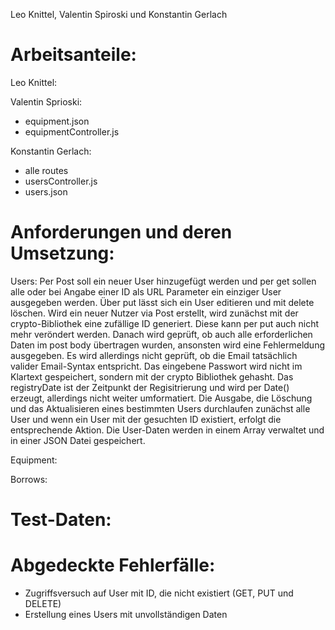 Leo Knittel, Valentin Spiroski und Konstantin Gerlach

# Arbeitsanteile:
Leo Knittel:


Valentin Sprioski:
 - equipment.json
 - equipmentController.js

Konstantin Gerlach:
- alle routes
- usersController.js
- users.json


# Anforderungen und deren Umsetzung:
Users:
Per Post soll ein neuer User hinzugefügt werden und per get sollen alle oder bei Angabe einer ID als URL Parameter ein einziger User ausgegeben werden. Über put lässt sich ein User editieren und mit delete löschen. Wird ein neuer Nutzer via Post erstellt, wird zunächst mit der crypto-Bibliothek eine zufällige ID generiert. Diese kann per put auch nicht mehr veröndert werden. Danach wird geprüft, ob auch alle erforderlichen Daten im post body übertragen wurden, ansonsten wird eine Fehlermeldung ausgegeben. Es wird allerdings nicht geprüft, ob die Email tatsächlich valider Email-Syntax entspricht. Das eingebene Passwort wird nicht im Klartext gespeichert, sondern mit der crypto Bibliothek gehasht. Das registryDate ist der Zeitpunkt der Regisitrierung und wird per Date() erzeugt, allerdings nicht weiter umformatiert. Die Ausgabe, die Löschung und das Aktualisieren eines bestimmten Users durchlaufen zunächst alle User und wenn ein User mit der gesuchten ID existiert, erfolgt die entsprechende Aktion. Die User-Daten werden in einem Array verwaltet und in einer JSON Datei gespeichert.

Equipment:


Borrows:

# Test-Daten:


# Abgedeckte Fehlerfälle:
- Zugriffsversuch auf User mit ID, die nicht existiert (GET, PUT und DELETE)
- Erstellung eines Users mit unvollständigen Daten
